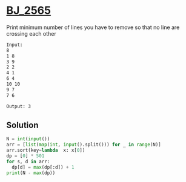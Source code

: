# [BJ_2565](https://acmicpc.net/problem/2565)

Print minimum number of lines you have to remove so that no line are crossing each other

```txt
Input:
8
1 8
3 9
2 2
4 1
6 4
10 10
9 7
7 6

Output: 3
```

## Solution

```py
N = int(input())
arr = [list(map(int, input().split())) for _ in range(N)]
arr.sort(key=lambda  x: x[0])
dp = [0] * 501
for s, d in arr:
  dp[d] = max(dp[:d]) + 1
print(N - max(dp))
```
